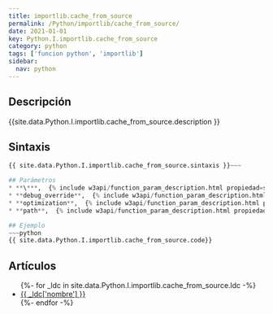 ```yaml
---
title: importlib.cache_from_source
permalink: /Python/importlib/cache_from_source/
date: 2021-01-01
key: Python.I.importlib.cache_from_source
category: python
tags: ['funcion python', 'importlib']
sidebar: 
  nav: python
---
```


## Descripción
{{site.data.Python.I.importlib.cache_from_source.description }}

## Sintaxis
~~~python
{{ site.data.Python.I.importlib.cache_from_source.sintaxis }}~~~

## Parámetros
* **\***,  {% include w3api/function_param_description.html propiedad=site.data.Python.I.importlib.cache_from_source valor="*" %}
* **debug_override**,  {% include w3api/function_param_description.html propiedad=site.data.Python.I.importlib.cache_from_source valor="debug_override" %}
* **optimization**,  {% include w3api/function_param_description.html propiedad=site.data.Python.I.importlib.cache_from_source valor="optimization" %}
* **path**,  {% include w3api/function_param_description.html propiedad=site.data.Python.I.importlib.cache_from_source valor="path" %}

## Ejemplo
~~~python
{{ site.data.Python.I.importlib.cache_from_source.code}}
~~~

## Artículos
<ul>
{%- for _ldc in site.data.Python.I.importlib.cache_from_source.ldc -%}
   <li>
       <a href="{{_ldc['url'] }}">{{ _ldc['nombre'] }}</a>
   </li>
{%- endfor -%}
</ul>
